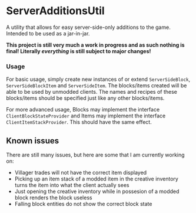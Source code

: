 # ServerAdditionsUtil
A utility that allows for easy server-side-only additions to the game.  
Intended to be used as a jar-in-jar.

**This project is still very much a work in progress and as such nothing is final! Literally *everything* is still subject to major changes!**

### Usage
For basic usage, simply create new instances of or extend `ServerSideBlock`, `ServerSideBlockItem` and `ServerSideItem`. The blocks/items created will be able to be used by unmodded clients. The names and recipes of these blocks/items should be specified just like any other blocks/items.

For more advanced usage, Blocks may implement the interface `ClientBlockStateProvider` and Items may implement the interface `ClientItemStackProvider`. This should have the same effect.

## Known issues
There are still many issues, but here are some that I am currently working on:
* Villager trades will not have the correct item displayed
* Picking up an item stack of a modded item in the creative inventory turns the item into what the client actually sees
* Just opening the creative inventory while in possesion of a modded block renders the block useless
* Falling block entities do not show the correct block state